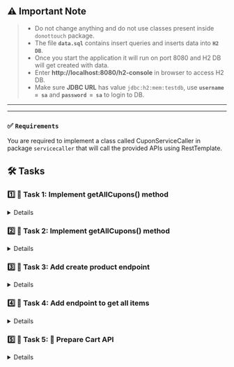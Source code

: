 
## ⚠️ Important Note

> - Do not change anything and do not use classes present inside `donottouch` package.
> - The file **`data.sql`** contains insert queries and inserts data into **`H2 DB`**.
> - Once you start the application it will run on port 8080 and H2 DB will get created with data.
> - Enter **http://localhost:8080/h2-console** in browser to access H2 DB.
> - Make sure  **JDBC URL** has value `jdbc:h2:mem:testdb`, use **`username = sa`** and  **`password = sa`** to login to DB.

---

---
### ✅ `Requirements`
You are required to implement a class called CuponServiceCaller in package `servicecaller` that will call
the provided APIs using RestTemplate.
## 🛠️ Tasks

### 1️⃣ 🔧 Task 1: Implement getAllCupons() method
<details>
Description: Create a method in CuponServiceCaller that calls the /api/coupons endpoint to fetch all available coupons.

####

🔁 Sample Request (no request body)
``` 
GET http://localhost:8080/api/coupons
```

📥 Sample Response
```
[
  {
    "couponName": "SAVE10",
    "couponCategory": "Electronics",
    "discountedPrice": 90.0
  },
  {
    "couponName": "FASHION20",
    "couponCategory": "Clothing",
    "discountedPrice": 80.0
  }
]

```
If no coupons exist, the response will be:
```
[]
```
#### 🔹 Write test cases covering all scenarios as well

</details>

### 2️⃣ 🔧 Task 2: Implement getAllCupons() method
<details>
Description: Create a method in CuponServiceCaller that calls the /api/coupons/{cuponName} endpoint 
to fetch coupons by name.

####

🔁 Sample Request (no request body)
``` 
GET http://localhost:8080/api/coupons/SAVE10
```

📥 Sample Response
```
[
  {
    "couponName": "SAVE10",
    "couponCategory": "Electronics",
    "discountedPrice": 90.0
  }
]


```
If no coupons exist, the response will be:
```
[]
```
#### 🔹 Write test cases covering all scenarios as well

</details>

### 3️⃣ 🔧 Task 3: Add create product endpoint

<details>

This module exposes an API endpoint to create and store a new product in the database.

### 🔹 `/api/product/createProduct`

Create a REST API to accept product details and save them to the database. All fields are mandatory,
and category must be one of the allowed values defined in the ItemCategory enum.

---

### 📥 Request Body

All fields are **mandatory**.

| Field    | Type     | Description                                  |
|----------|----------|----------------------------------------------|
| name     | String   | Name of the product                          |
| price    | Double   | Price of the product                         |
| category | String   | Category of the product (must match enum)    |
</details>

### 4️⃣ 🔧 Task 4: Add endpoint to get all items

<details>

### 🔹 `/api/product/getAll`

Create a REST API endpoint to return all products stored in the database.

---

Returns a JSON array of product objects.

### 📦 Sample Response

```json
[
  {
    "itemId": 1,
    "name": "Wireless Mouse",
    "price": 25.99,
    "category": "Electronics"
  },
  {
    "itemId": 2,
    "name": "Men's T-Shirt",
    "price": 15.50,
    "category": "Clothing"
  }
]
```
</details>

### 5️⃣ 🔧 Task 5: 🛒 Prepare Cart API

<details>

---

### 🔹 POST `/api/cart/prepareCart`

This API endpoint allows clients to get cart calculations by supplying a list of item IDs with quantities,
along with an optional coupon code. It returns a summary of the cart with pricing details,
including any applied discount.

---

## 📥 Request Body


| Field     | Type              | Description                                  | Required |
|-----------|-------------------|----------------------------------------------|----------|
| items     | Map<Long, Integer> | A map of `itemId` to quantity                | ✅ Yes   |
| coupon    | String             | Optional coupon code (e.g., "SAVE10")        | ❌ No    |

### 📝 Example Request

```json
{
  "items": {
    "101": 2,
    "102": 1,
    "222": 4,
    "222": 1
  },
  "coupon": "SAVE10"
}
```
### 📝 Example Response

```json
{
  "itemCount": 7,
  "totalPrice": 320.75,
  "discountedPrice": 0.0,
  "finalPrice": 320.75,
  "isCouponApplied": true/false,
  "errorItemIdList": [101, 102],
  "processedItemList": [222, 111],
  "validItemCount": 2,
  "invalidItemCount": 2
}
```

### ⚙️ Logic Summary

- Fetch item details from the database for each itemId.
     - If item id is invalid then set those id's to errorItemIdList.
     - If item is valid then set them to processedItemList.
- Multiply each valid item's price by the given quantity and then calculate their sum to get totalPrice.
- Get sum of invalid items to get validItemCount and sum of valid items will be validItemCount
- If a valid coupon is passed:
- Make an HTTP GET request to /api/coupons/{couponName}.
  - If cupon is found, Use the discountedPrice from the response.
    Calculate finalPrice = totalPrice - discountedPrice.
    isCouponApplied = true
  - If cupon is not found, finalPrice = totalPrice.
    isCouponApplied = false

</details>
